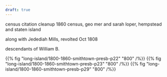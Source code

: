 ```yaml
---
draft: true
---
```



census citation cleanup
1860 census, geo mer and sarah loper, hempstead and staten island

along with Jedediah Mills, revolted Oct 1808

descendants of William B.

{{% fig "long-island/1800-1860-smithtown-presb-p22" "800" /%}}
{{% fig "long-island/1800-1860-smithtown-presb-p23" "800" /%}}
{{% fig "long-island/1800-1860-smithtown-presb-p29" "800" /%}}
